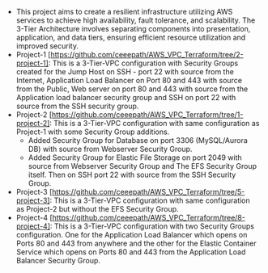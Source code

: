 - This project aims to create a resilient infrastructure utilizing AWS services to achieve high availability, fault tolerance, and scalability. The 3-Tier Architecture involves separating components into presentation, application, and data tiers, ensuring efficient resource utilization and improved security.
- Project-1 [https://github.com/ceeepath/AWS_VPC_Terraform/tree/2-project-1]: This is a 3-Tier-VPC configuration with Security Groups created for the Jump Host on SSH - port 22 with source from the Internet, Application Load Balancer on Port 80 and 443 with source from the Public, Web server on port 80 and 443 with source from the Application load balancer security group and SSH on port 22 with source from the SSH security group.
- Project-2 [https://github.com/ceeepath/AWS_VPC_Terraform/tree/1-project-2]: This is a 3-Tier-VPC configuration with same configuration as Project-1 with some Security Group additions.
    - Added Security Group for Database on port 3306 (MySQL/Aurora DB) with source from Webserver Security Group.
    - Added Security Group for Elastic File Storage on port 2049 with source from Webserver Security Group and The EFS Security Group itself. Then on SSH port 22 with source from the SSH Security Group.
- Project-3 [https://github.com/ceeepath/AWS_VPC_Terraform/tree/5-project-3]: This is a 3-Tier-VPC configuration with same configuration as Project-2 but without the EFS Security Group.
- Project-4 [https://github.com/ceeepath/AWS_VPC_Terraform/tree/8-project-4]: This is a 3-Tier-VPC configuration with two Security Groups configuration. One for the Application Load Balancer which opens on Ports 80 and 443 from anywhere and the other for the Elastic Container Service which opens on Ports 80 and 443 from the Application Load Balancer Security Group.